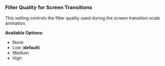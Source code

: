 ### Filter Quality for Screen Transitions

This setting controls the filter quality used during the screen transition scale animation.

**Available Options:**  
- None
- Low (**default**)
- Medium
- High
